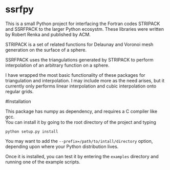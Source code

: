 # ssrfpy
This is a small Python project for interfacing the Fortran codes STRIPACK and SSRFPACK to the larger Python
ecosystm. These libraries were written by Robert Renka and published by ACM.

STRIPACK is a set of related functions for Delaunay and Voronoi mesh generation on the surface of a sphere.

SSRFPACK uses the triangulations generated by STRIPACK to perform interpolation of an arbitrary function on a sphere.

I have wrapped the most basic functionality of these packages for triangulation and interpolation.
I may include more as the need arises, but it currently only performs linear interpolation and cubic interpolation onto regular grids.

#Installation

This package has numpy as dependency, and requires a C compiler like gcc.  
You can install it by going to the root directory of the project and typing

```python setup.py install```

You may want to add the ```--prefix=/path/to/intall/directory``` option, depending upon where your Python distribution lives.

Once it is installed, you can test it by entering the ```examples``` directory and running one of the example scripts.
